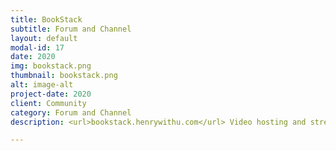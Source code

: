 ```yaml
---
title: BookStack
subtitle: Forum and Channel
layout: default
modal-id: 17
date: 2020
img: bookstack.png
thumbnail: bookstack.png
alt: image-alt
project-date: 2020
client: Community
category: Forum and Channel
description: <url>bookstack.henrywithu.com</url> Video hosting and streaming.

---
```

